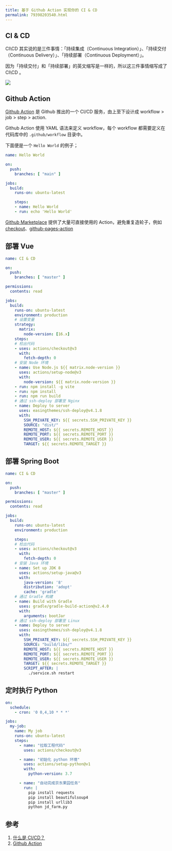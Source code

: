 ```yaml
---
title: 基于 Github Action 实现你的 CI & CD
permalink: 79398203540.html
---
```


## CI & CD

CI\CD 其实说的是三件事情：「持续集成（Continuous Integration）」、「持续交付（Continuous Delivery）」、「持续部署（Continuous Deployment）」。

因为「持续交付」和「持续部署」的英文缩写是一样的，所以这三件事情缩写成了 CI\CD 。

![](https://www.redhat.com/cms/managed-files/styles/wysiwyg_full_width/s3/ci-cd-flow-desktop.png?itok=2EX0MpQZ)

## Github Action

[Github Action](https://github.com/features/actions) 是 Github 推出的一个 CI/CD 服务，由上至下设计成 workflow > job > step > action.

Github Action 使用 YAML 语法来定义 workflow，每个 workflow 都需要定义在代码库中的 `.github/workflow` 目录中。

下面便是一个 `Hello World` 的例子；

```yaml
name: Hello World

on:
  push:
    branches: [ "main" ]

jobs:
  build:
    runs-on: ubuntu-latest

    steps:
    - name: Hello World
    - run: echo 'Hello World'
```

[Github Marketplace](https://github.com/marketplace?type=actions) 提供了大量可直接使用的 Action，避免重复造轮子，例如 [checkout](https://github.com/marketplace/actions/checkout)、[github-pages-action](https://github.com/marketplace/actions/github-pages-action)

## 部署 Vue

```yaml
name: CI & CD

on:
  push:
    branches: [ "master" ]

permissions:
  contents: read

jobs:
  build:
    runs-on: ubuntu-latest
    environment: production
    # 设置变量
    strategy:
      matrix:
        node-version: [16.x]
    steps:
    # 检出代码
    - uses: actions/checkout@v3
      with:
        fetch-depth: 0
    # 安装 Node 环境
    - name: Use Node.js ${{ matrix.node-version }}
      uses: actions/setup-node@v3
      with:
        node-version: ${{ matrix.node-version }}
    - run: npm install -g vite
    - run: npm install
    - run: npm run build
    # 通过 ssh-deploy 部署至 Nginx
    - name: Deploy to server
      uses: easingthemes/ssh-deploy@v4.1.8
      with:
        SSH_PRIVATE_KEY: ${{ secrets.SSH_PRIVATE_KEY }}
        SOURCE: "dist/"
        REMOTE_HOST: ${{ secrets.REMOTE_HOST }}
        REMOTE_PORT: ${{ secrets.REMOTE_PORT }}
        REMOTE_USER: ${{ secrets.REMOTE_USER }}
        TARGET: ${{ secrets.REMOTE_TARGET }}
```

## 部署 Spring Boot

```yaml
name: CI & CD

on:
  push:
    branches: [ "master" ]

permissions:
  contents: read

jobs:
  build:
    runs-on: ubuntu-latest
    environment: production

    steps:
    # 检出代码
    - uses: actions/checkout@v3
      with:
        fetch-depth: 0
    # 安装 Java 环境
    - name: Set up JDK 8
      uses: actions/setup-java@v3
      with:
        java-version: '8'
        distribution: 'adopt'
        cache: 'gradle'
    # 通过 Gradle 构建
    - name: Build with Gradle
      uses: gradle/gradle-build-action@v2.4.0
      with:
        arguments: bootJar
    # 通过 ssh-deploy 部署至 Linux
    - name: Deploy to server
      uses: easingthemes/ssh-deploy@v4.1.8
      with:
        SSH_PRIVATE_KEY: ${{ secrets.SSH_PRIVATE_KEY }}
        SOURCE: "build/libs/"
        REMOTE_HOST: ${{ secrets.REMOTE_HOST }}
        REMOTE_PORT: ${{ secrets.REMOTE_PORT }}
        REMOTE_USER: ${{ secrets.REMOTE_USER }}
        TARGET: ${{ secrets.REMOTE_TARGET }}
        SCRIPT_AFTER: |
          ./service.sh restart
```

## 定时执行 Python

```yaml
on:
  schedule:
    - cron: '0 0,4,10 * * *'

jobs:
  my-job:
    name: My job
    runs-on: ubuntu-latest
    steps:
      - name: "拉取工程代码"
        uses: actions/checkout@v3

      - name: "初始化 python 环境"
        uses: actions/setup-python@v1
        with:
          python-version: 3.7

      - name: "自动完成京东果园任务"
        run: |
          pip install requests
          pip install beautifulsoup4
          pip install urllib3
          python jd_farm.py
```

## 参考

1. [什么是 CI/CD？](https://www.redhat.com/zh/topics/devops/what-is-ci-cd)
2. [Github Action](https://github.com/features/actions)